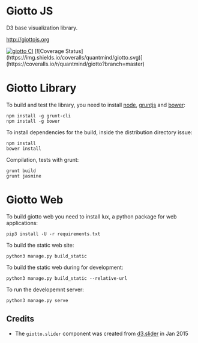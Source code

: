 # Giotto JS

D3 base visualization library.

http://giottojs.org

<a href="https://travis-ci.org/quantmind/giotto" target="_self">
<img src="https://travis-ci.org/quantmind/giotto.svg?branch=master" alt="giotto CI"></a>
[![Coverage Status](https://img.shields.io/coveralls/quantmind/giotto.svg)](https://coveralls.io/r/quantmind/giotto?branch=master)

# Giotto Library

To build and test the library, you need to install [node](https://nodejs.org/), [gruntjs](http://gruntjs.com/) and
[bower](http://bower.io/):
```
npm install -g grunt-cli
npm install -g bower
```

To install dependencies for the build, inside the distribution directory issue:
```
npm install
bower install
```
Compilation, tests with grunt:
```
grunt build
grunt jasmine
```

# Giotto Web

To build giotto web you need to install lux, a python package for web applications:

    pip3 install -U -r requirements.txt

To build the static web site:

    python3 manage.py build_static

To build the static web during for development:

    python3 manage.py build_static --relative-url

To run the developemnt server:

    python3 manage.py serve


## Credits

* The ``giotto.slider`` component was created from [d3.slider](https://github.com/turban/d3.slider) in Jan 2015
